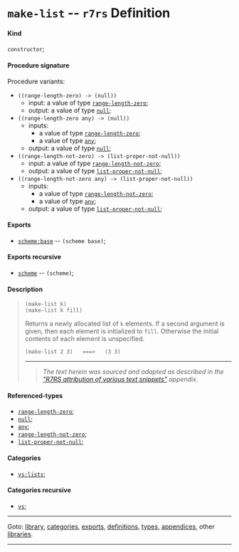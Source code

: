 

<a id='definition__r7rs__make-list'></a>

# `make-list` -- `r7rs` Definition


<a id='definition__r7rs__make-list__kind'></a>

#### Kind

`constructor`;


<a id='definition__r7rs__make-list__procedure-signature'></a>

#### Procedure signature

Procedure variants:
 * `((range-length-zero) -> (null))`
   * input: a value of type [`range-length-zero`](../../r7rs/types/range-length-zero.md#type__r7rs__range-length-zero);
   * output: a value of type [`null`](../../r7rs/types/null.md#type__r7rs__null);
 * `((range-length-zero any) -> (null))`
   * inputs:
     * a value of type [`range-length-zero`](../../r7rs/types/range-length-zero.md#type__r7rs__range-length-zero);
     * a value of type [`any`](../../r7rs/types/any.md#type__r7rs__any);
   * output: a value of type [`null`](../../r7rs/types/null.md#type__r7rs__null);
 * `((range-length-not-zero) -> (list-proper-not-null))`
   * input: a value of type [`range-length-not-zero`](../../r7rs/types/range-length-not-zero.md#type__r7rs__range-length-not-zero);
   * output: a value of type [`list-proper-not-null`](../../r7rs/types/list-proper-not-null.md#type__r7rs__list-proper-not-null);
 * `((range-length-not-zero any) -> (list-proper-not-null))`
   * inputs:
     * a value of type [`range-length-not-zero`](../../r7rs/types/range-length-not-zero.md#type__r7rs__range-length-not-zero);
     * a value of type [`any`](../../r7rs/types/any.md#type__r7rs__any);
   * output: a value of type [`list-proper-not-null`](../../r7rs/types/list-proper-not-null.md#type__r7rs__list-proper-not-null);


<a id='definition__r7rs__make-list__exports'></a>

#### Exports

 * [`scheme:base`](../../r7rs/exports/scheme_3a_base.md#export__r7rs__scheme_3a_base) -- `(scheme base)`;


<a id='definition__r7rs__make-list__exports-recursive'></a>

#### Exports recursive

 * [`scheme`](../../r7rs/exports/scheme.md#export__r7rs__scheme) -- `(scheme)`;


<a id='definition__r7rs__make-list__description'></a>

#### Description

> ````
> (make-list k)
> (make-list k fill)
> ````
> 
> 
> Returns a newly allocated list of `k` elements.  If a second
> argument is given, then each element is initialized to `fill`.
> Otherwise the initial contents of each element is unspecified.
> 
> ````
> (make-list 2 3)   ===>   (3 3)
> ````
> 
> 
> ----
> > *The text herein was sourced and adapted as described in the ["R7RS attribution of various text snippets"](../../r7rs/appendices/attribution.md#appendix__r7rs__attribution) appendix.*


<a id='definition__r7rs__make-list__referenced-types'></a>

#### Referenced-types

 * [`range-length-zero`](../../r7rs/types/range-length-zero.md#type__r7rs__range-length-zero);
 * [`null`](../../r7rs/types/null.md#type__r7rs__null);
 * [`any`](../../r7rs/types/any.md#type__r7rs__any);
 * [`range-length-not-zero`](../../r7rs/types/range-length-not-zero.md#type__r7rs__range-length-not-zero);
 * [`list-proper-not-null`](../../r7rs/types/list-proper-not-null.md#type__r7rs__list-proper-not-null);


<a id='definition__r7rs__make-list__categories'></a>

#### Categories

 * [`vs:lists`](../../vonuvoli/categories/vs_3a_lists.md#category__vonuvoli__vs_3a_lists);


<a id='definition__r7rs__make-list__categories-recursive'></a>

#### Categories recursive

 * [`vs`](../../vonuvoli/categories/vs.md#category__vonuvoli__vs);

----

Goto: [library](../../r7rs/_index.md#library__r7rs), [categories](../../r7rs/categories/_index.md#toc__r7rs__categories), [exports](../../r7rs/exports/_index.md#toc__r7rs__exports), [definitions](../../r7rs/definitions/_index.md#toc__r7rs__definitions), [types](../../r7rs/types/_index.md#toc__r7rs__types), [appendices](../../r7rs/appendices/_index.md#toc__r7rs__appendices), other [libraries](../../_libraries.md#toc__libraries).

----

